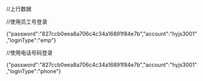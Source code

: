 //上行数据

//使用员工号登录

{"password":"827ccb0eea8a706c4c34a16891f84e7b","account":"hyjs3001","loginType":"emp"}

//使用电话号码登录

{"password":"827ccb0eea8a706c4c34a16891f84e7b","account":"hyjs3001","loginType":"phone"}
